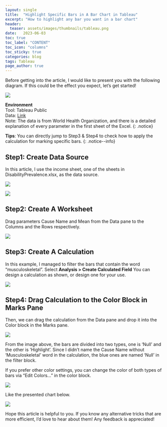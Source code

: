 ```yaml
---
layout: single
title:  "Highlight Specific Bars in A Bar Chart in Tableau"
excerpt: "How to highlight any bar you want in a bar chart"
header:
  teaser: assets/images/thumbnails/tableau.png
date:   2023-06-03
toc: true
toc_label: "CONTENT"
toc_icon: "columns"
toc_sticky: true
categories: blog
tags: Tableau
page_author: true
---
```


<!-- #pic: a0001-->

Before getting into the article, I would like to present you with the following diagram. If this could be the effect you expect, let’s get started!

![](https://live.staticflickr.com/65535/52954971940_03a5f1a3ea_h.jpg) 

**Environment**\
Tool: Tableau Public\
Data: [Link](https://github.com/elainechen7366/who_accessible/blob/master/WHO/Data/DisabilityPrevalence.xlsx)\
Note: The data is from World Health Organization, and there is a detailed explanation of every parameter in the first sheet of the Excel.
{: .notice}

**Tips**: You can directly jump to Step3 & Step4 to check how to apply the calculation for marking specific bars.
{: .notice--info}


## Step1: Create Data Source
In this article, I use the income sheet, one of the sheets in DisabilityPrevalence.xlsx, as the data source.

![](https://live.staticflickr.com/65535/52953994772_8050417ec4_h.jpg) 

![](https://live.staticflickr.com/65535/52953994802_bcb9df098e_h.jpg) 

## Step2: Create A Worksheet
Drag parameters Cause Name and Mean from the Data pane to the Columns and the Rows respectively.

![](https://live.staticflickr.com/65535/52955040118_74689b3249_h.jpg) 


## Step3: Create A Calculation
In this example, I managed to filter the bars that contain the word “musculoskeletal”.
Select **Analysis > Create Calculated Field**
You can design a calculation as shown, or design one for your use.

![](https://live.staticflickr.com/65535/52954971980_6f345cece0_h.jpg)

## Step4: Drag Calculation to the Color Block in Marks Pane
Then, we can drag the calculation from the Data pane and drop it into the Color block in the Marks pane.

![](https://live.staticflickr.com/65535/52953994807_fd90de18b8_h.jpg)

From the image above, the bars are divided into two types, one is ‘Null’ and the other is ‘Highlight’. Since I didn’t name the Cause Name without ‘Musculoskeletal’ word in the calculation, the blue ones are named ‘Null’ in the filter block.

If you prefer other color settings, you can change the color of both types of bars via “Edit Colors…” in the color block.

![](https://live.staticflickr.com/65535/52954971930_7b5a7975e6_h.jpg)

Like the presented chart below.

![](https://live.staticflickr.com/65535/52954971935_d59918be51_h.jpg)

Hope this article is helpful to you. If you know any alternative tricks that are more efficient, I’d love to hear about them! Any feedback is appreciated!

